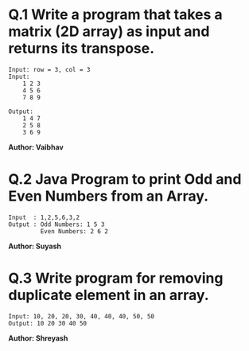 # Q.1 Write a program that takes a matrix (2D array) as input and returns its transpose.
```
Input: row = 3, col = 3
Input:
    1 2 3
    4 5 6
    7 8 9

Output:
    1 4 7
    2 5 8
    3 6 9
```
**Author: Vaibhav**

# Q.2 Java Program to print Odd and Even Numbers from an Array.
```
Input  : 1,2,5,6,3,2
Output : Odd Numbers: 1 5 3
         Even Numbers: 2 6 2
```
**Author: Suyash**

# Q.3 Write program for removing duplicate element in an array.
``` 
Input: 10, 20, 20, 30, 40, 40, 40, 50, 50
Output: 10 20 30 40 50
```

**Author: Shreyash**
